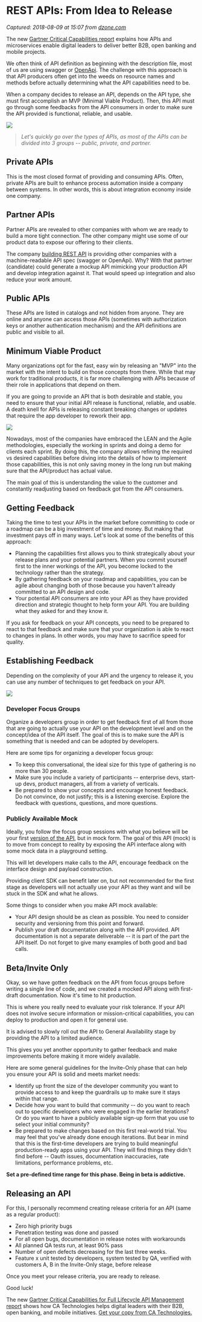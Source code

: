 # REST APIs: From Idea to Release

_Captured: 2018-08-09 at 15:07 from [dzone.com](https://dzone.com/articles/rest-apis-from-idea-to-release?edition=385351&utm_source=Zone%20Newsletter&utm_medium=email&utm_campaign=integration%202018-08-09)_

The new [Gartner Critical Capabilities report](https://dzone.com/go?i=299475&u=https%3A%2F%2Fwww.ca.com%2Fus%2Fcollateral%2Findustry-analyst-report%2Fgartner-critical-capabilities-for-full-life-cycle-api-management.html%3Fcid%3DNA-DSP-DP-AFL-000195-00001718-000002620%26utm_medium%3Donlineads_onl-dsp%26utm_source%3Ddzone%26utm_campaign%3Dlifecycle_apig_land%26utm_content%3Dna_report-gartner-critical-capabilities-report%26mrm%3D696921) explains how APIs and microservices enable digital leaders to deliver better B2B, open banking and mobile projects.

We often think of API definition as beginning with the description file, most of us are using swagger or [OpenApi](https://www.openapis.org/). The challenge with this approach is that API producers often get into the weeds on resource names and methods before actually determining what the API capabilities need to be.

When a company decides to release an API, depends on the API type, she must first accomplish an MVP (Minimal Viable Product). Then, this API must go through some feedbacks from the API consumers in order to make sure the API provided is functional, reliable, and usable.

![](https://blog.restcase.com/content/images/2018/05/MVP2-2.png)

> _Let's quickly go over the types of APIs, as most of the APIs can be divided into 3 groups -- public, private, and partner._

## Private APIs

This is the most closed format of providing and consuming APIs. Often, private APIs are built to enhance process automation inside a company between systems. In other words, this is about integration economy inside one company.

## Partner APIs

Partner APIs are revealed to other companies with whom we are ready to build a more tight connection. The other company might use some of our product data to expose our offering to their clients.

The company [building REST API](https://apibldr.com) is providing other companies with a machine-readable API spec (swagger or OpenApi). Why? With that partner (candidate) could generate a mockup API mimicking your production API and develop integration against it. That would speed up integration and also reduce your work amount.

## Public APIs

These APIs are listed in catalogs and not hidden from anyone. They are online and anyone can access those APIs (sometimes with authorization keys or another authentication mechanism) and the API definitions are public and visible to all.

## Minimum Viable Product

Many organizations opt for the fast, easy win by releasing an "MVP" into the market with the intent to build on those concepts from there. While that may work for traditional products, it is far more challenging with APIs because of their role in applications that depend on them.

If you are going to provide an API that is both desirable and stable, you need to ensure that your initial API release is functional, reliable, and usable. A death knell for APIs is releasing constant breaking changes or updates that require the app developer to rework their app.

![](https://blog.restcase.com/content/images/2018/05/mvp.png)

Nowadays, most of the companies have embraced the LEAN and the Agile methodologies, especially the working in sprints and doing a demo for clients each sprint. By doing this, the company allows refining the required vs desired capabilities before diving into the details of how to implement those capabilities, this is not only saving money in the long run but making sure that the API/product has actual value.

The main goal of this is understanding the value to the customer and constantly readjusting based on feedback got from the API consumers.

## Getting Feedback

Taking the time to test your APIs in the market before committing to code or a roadmap can be a big investment of time and money. But making that investment pays off in many ways. Let's look at some of the benefits of this approach:

  * Planning the capabilities first allows you to think strategically about your release plans and your potential partners. When you commit yourself first to the inner workings of the API, you become locked to the technology rather than the strategy.
  * By gathering feedback on your roadmap and capabilities, you can be agile about changing both of those because you haven't already committed to an API design and code.
  * Your potential API consumers are into your API as they have provided direction and strategic thought to help form your API. You are building what they asked for and they know it.

If you ask for feedback on your API concepts, you need to be prepared to react to that feedback and make sure that your organization is able to react to changes in plans. In other words, you may have to sacrifice speed for quality.

## Establishing Feedback

Depending on the complexity of your API and the urgency to release it, you can use any number of techniques to get feedback on your API.

![](https://blog.restcase.com/content/images/2018/05/feedback-1.png)

### Developer Focus Groups

Organize a developers group in order to get feedback first of all from those that are going to actually use your API on the development level and on the concept/idea of the API itself. The goal of this is to make sure the API is something that is needed and can be adopted by developers.

Here are some tips for organizing a developer focus group:

  * To keep this conversational, the ideal size for this type of gathering is no more than 30 people.
  * Make sure you include a variety of participants -- enterprise devs, start-up devs, product managers, all from a variety of verticals.
  * Be prepared to show your concepts and encourage honest feedback. Do not convince, do not justify; this is a listening exercise. Explore the feedback with questions, questions, and more questions.

### Publicly Available Mock

Ideally, you follow the focus group sessions with what you believe will be your first [version of the API](https://blog.restcase.com/restful-api-versioning-insights/), but in mock form. The goal of this API (mock) is to move from concept to reality by exposing the API interface along with some mock data in a playground setting.

This will let developers make calls to the API, encourage feedback on the interface design and payload construction.

Providing client SDK can benefit later on, but not recommended for the first stage as developers will not actually use your API as they want and will be stuck in the SDK and what he allows.

Some things to consider when you make API mock available:

  * Your API design should be as clean as possible. You need to consider security and versioning from this point and forward.
  * Publish your draft documentation along with the API provided. API documentation is not a separate deliverable -- it is part of the part the API itself. Do not forget to give many examples of both good and bad calls.

## Beta/Invite Only

Okay, so we have gotten feedback on the API from focus groups before writing a single line of code, and we created a mocked API along with first-draft documentation. Now it's time to hit production.

This is where you really need to evaluate your risk tolerance. If your API does not involve secure information or mission-critical capabilities, you can deploy to production and open it for general use.

It is advised to slowly roll out the API to General Availability stage by providing the API to a limited audience.

This gives you yet another opportunity to gather feedback and make improvements before making it more widely available.

Here are some general guidelines for the Invite-Only phase that can help you ensure your API is solid and meets market needs:

  * Identify up front the size of the developer community you want to provide access to and keep the guardrails up to make sure it stays within that range.
  * Decide how you want to build that community -- do you want to reach out to specific developers who were engaged in the earlier iterations? Or do you want to have a publicly available sign-up form that you use to select your initial community?
  * Be prepared to make changes based on this first real-world trial. You may feel that you've already done enough iterations. But bear in mind that this is the first-time developers are trying to build meaningful production-ready apps using your API. They will find things they didn't find before -- Oauth issues, documentation inaccuracies, rate limitations, performance problems, etc.

**Set a pre-defined time range for this phase. Being in beta is addictive.**

## Releasing an API

For this, I personally recommend creating release criteria for an API (same as a regular product):

  * Zero high priority bugs
  * Penetration testing was done and passed
  * For all open bugs, documentation in release notes with workarounds
  * All planned QA tests run, at least 90% pass
  * Number of open defects decreasing for the last three weeks.
  * Feature x unit tested by developers, system tested by QA, verified with customers A, B in the Invite-Only stage, before release

Once you meet your release criteria, you are ready to release.

Good luck!

The new [Gartner Critical Capabilities for Full Lifecycle API Management report](https://dzone.com/go?i=299476&u=https%3A%2F%2Fwww.ca.com%2Fus%2Fcollateral%2Findustry-analyst-report%2Fgartner-critical-capabilities-for-full-life-cycle-api-management.html%3Fcid%3DNA-DSP-DP-AFL-000195-00001718-000002620%26utm_medium%3Donlineads_onl-dsp%26utm_source%3Ddzone%26utm_campaign%3Dlifecycle_apig_land%26utm_content%3Dna_report-gartner-critical-capabilities-report%26mrm%3D696921) shows how CA Technologies helps digital leaders with their B2B, open banking, and mobile initiatives. [Get your copy from CA Technologies.](https://dzone.com/go?i=299476&u=https%3A%2F%2Fwww.ca.com%2Fus%2Fcollateral%2Findustry-analyst-report%2Fgartner-critical-capabilities-for-full-life-cycle-api-management.html%3Fcid%3DNA-DSP-DP-AFL-000195-00001718-000002620%26utm_medium%3Donlineads_onl-dsp%26utm_source%3Ddzone%26utm_campaign%3Dlifecycle_apig_land%26utm_content%3Dna_report-gartner-critical-capabilities-report%26mrm%3D696921)
